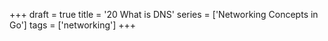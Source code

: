 +++
draft = true
title = '20 What is DNS'
series = ['Networking Concepts in Go']
tags = ['networking']
+++